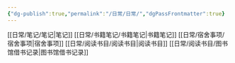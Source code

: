 ```yaml
---
{"dg-publish":true,"permalink":"/日常/日常/","dgPassFrontmatter":true}
---
```


[[日常/笔记/笔记\|笔记]]
[[日常/书籍笔记/书籍笔记\|书籍笔记]]
[[日常/宿舍事项/宿舍事项\|宿舍事项]]
[[日常/阅读书目/阅读书目\|阅读书目]]
[[日常/阅读书目/图书馆借书记录\|图书馆借书记录]]